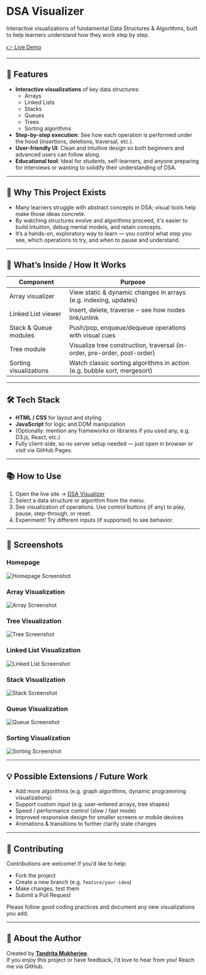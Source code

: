 # DSA Visualizer

Interactive visualizations of fundamental Data Structures & Algorithms, built to help learners understand how they work step by step.

[👉 Live Demo](https://mtandrita.github.io/DSA_Visualizer/)

---

## 🚀 Features

- **Interactive visualizations** of key data structures:
  - Arrays  
  - Linked Lists  
  - Stacks  
  - Queues  
  - Trees  
  - Sorting algorithms  
- **Step-by-step execution**: See how each operation is performed under the hood (insertions, deletions, traversal, etc.).
- **User-friendly UI**: Clean and intuitive design so both beginners and advanced users can follow along.
- **Educational tool**: Ideal for students, self-learners, and anyone preparing for interviews or wanting to solidify their understanding of DSA.

---

## 🎯 Why This Project Exists

- Many learners struggle with abstract concepts in DSA; visual tools help make those ideas concrete.
- By watching structures evolve and algorithms proceed, it's easier to build intuition, debug mental models, and retain concepts.
- It’s a hands-on, exploratory way to learn — you control what step you see, which operations to try, and when to pause and understand.

---

## 🔧 What’s Inside / How It Works

| Component | Purpose |
|---|---|
| Array visualizer | View static & dynamic changes in arrays (e.g. indexing, updates) |
| Linked List viewer | Insert, delete, traverse ‒ see how nodes link/unlink |
| Stack & Queue modules | Push/pop, enqueue/dequeue operations with visual cues |
| Tree module | Visualize tree construction, traversal (in-order, pre-order, post-order) |
| Sorting visualizations | Watch classic sorting algorithms in action (e.g. bubble sort, mergesort) |

---

## 🛠️ Tech Stack

- **HTML / CSS** for layout and styling  
- **JavaScript** for logic and DOM manipulation  
- (Optionally: mention any frameworks or libraries if you used any, e.g. D3.js, React, etc.)  
- Fully client-side, so no server setup needed — just open in browser or visit via GitHub Pages.

---

## 📚 How to Use

1. Open the live site → [DSA Visualizer](https://mtandrita.github.io/DSA_Visualizer/)  
2. Select a data structure or algorithm from the menu.  
3. See visualization of operations. Use control buttons (if any) to play, pause, step-through, or reset.  
4. Experiment! Try different inputs (if supported) to see behavior.

---
## 📸 Screenshots
### Homepage
![Homepage Screenshot](assets/home.png)

### Array Visualization
![Array Screenshot](assets/array_visualizer.png)

### Tree Visualization
![Tree Screenshot](assets/tree_visualizer.png)
### Linked List Visualization
![Linked List Screenshot](assets/linked_list_visualizer.png)

### Stack Visualization
![Stack Screenshot](assets/stack_visualizer.png)

### Queue Visualization
![Queue Screenshot](assets/queue_visualizer.png)
### Sorting Visualization
![Sorting Screenshot](assets/sorting_visualizer.png)

---
## 💡 Possible Extensions / Future Work

- Add more algorithms (e.g. graph algorithms, dynamic programming visualizations)  
- Support custom input (e.g. user-entered arrays, tree shapes)  
- Speed / performance control (slow / fast mode)  
- Improved responsive design for smaller screens or mobile devices  
- Animations & transitions to further clarify state changes  

---

## 🤝 Contributing

Contributions are welcome! If you’d like to help:

- Fork the project  
- Create a new branch (e.g. `feature/your-idea`)  
- Make changes, test them  
- Submit a Pull Request  

Please follow good coding practices and document any new visualizations you add.

---



## 🙋 About the Author

Created by **[Tandrita Mukherjee](https://github.com/mtandrita)**.  
If you enjoy this project or have feedback, I’d love to hear from you! Reach me via GitHub.
